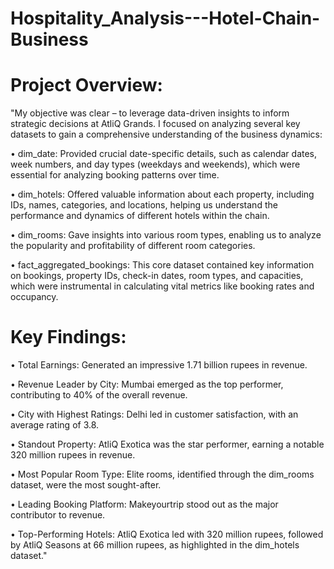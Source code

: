 # Hospitality_Analysis---Hotel-Chain-Business
# Project Overview:

"My objective was clear – to leverage data-driven insights to inform strategic decisions at AtliQ Grands. I focused on analyzing several key datasets to gain a comprehensive understanding of the business dynamics:

• dim_date: Provided crucial date-specific details, such as calendar dates, week numbers, and day types (weekdays and weekends), which were essential for analyzing booking patterns over time.

• dim_hotels: Offered valuable information about each property, including IDs, names, categories, and locations, helping us understand the performance and dynamics of different hotels within the chain.

• dim_rooms: Gave insights into various room types, enabling us to analyze the popularity and profitability of different room categories.

• fact_aggregated_bookings: This core dataset contained key information on bookings, property IDs, check-in dates, room types, and capacities, which were instrumental in calculating vital metrics like booking rates and occupancy.

# Key Findings:

• Total Earnings: Generated an impressive 1.71 billion rupees in revenue.

• Revenue Leader by City: Mumbai emerged as the top performer, contributing to 40% of the overall revenue.

• City with Highest Ratings: Delhi led in customer satisfaction, with an average rating of 3.8.

• Standout Property: AtliQ Exotica was the star performer, earning a notable 320 million rupees in revenue.

• Most Popular Room Type: Elite rooms, identified through the dim_rooms dataset, were the most sought-after.

• Leading Booking Platform: Makeyourtrip stood out as the major contributor to revenue.

• Top-Performing Hotels: AtliQ Exotica led with 320 million rupees, followed by AtliQ Seasons at 66 million rupees, as highlighted in the dim_hotels dataset."
